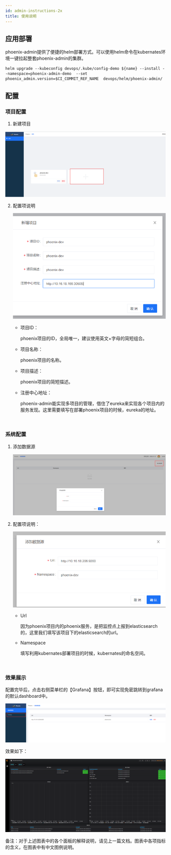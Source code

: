 ```yaml
---
id: admin-instructions-2x
title: 使用说明
---
```


## 应用部署

phoenix-admin提供了便捷的helm部署方式。可以使用helm命令在kubernates环境一键拉起整套phoenix-admin的集群。

```shell
helm upgrade --kubeconfig devops/.kube/config-demo ${name} --install --namespace=phoenix-admin-demo  --set phoenix_admin.version=$CI_COMMIT_REF_NAME  devops/helm/phoenix-admin/
```



## 配置

###  项目配置

1. 新建项目

![image-20200115193059777](../../assets/phoenix2.x/phoenix-admin/image-20200115193059777.png)

2. 配置项说明

   ![image-20200115200309243](../../assets/phoenix2.x/phoenix-admin/image-20200115200309243.png)

   * 项目ID：

     phoenix项目的ID，全局唯一，建议使用英文+字母的简短组合。

   * 项目名称：

     phoenix项目的名称。

   * 项目描述：

     phoenix项目的简短描述。

   * 注册中心地址：

     phoenix-admin能实现多项目的管理，借住了eureka来实现各个项目内的服务发现。这里需要填写在部署phoenix项目的时候，eureka的地址。

     <br/>

### 系统配置

1. 添加数据源

   ![image-20200115200504478](../../assets/phoenix2.x/phoenix-admin/image-20200115200504478.png)

2. 配置项说明：

   ![image-20200115200709499](../../assets/phoenix2.x/phoenix-admin/image-20200115200709499.png)

   * Url

     因为phoenix项目内的phoenix服务，是把监控点上报到elasticsearch的，这里我们填写该项目下的elasticsearch的url。

   * Namespace

     填写利用kubernates部署项目的时候，kubernates的命名空间。
     
     <br/>

### 效果展示

配置完毕后，点击右侧菜单栏的【Grafana】按钮，即可实现免密跳转到grafana的默认dashboard中。

![image-20200115201142587](../../assets/phoenix2.x/phoenix-admin/image-20200115201142587.png)



效果如下：

![image-20200115201222406](../../assets/phoenix2.x/phoenix-admin/image-20200115201222406.png)



备注：对于上述图表中的各个面板的解释说明，请见上一篇文档。图表中各项指标的含义，在图表中有中文图例说明。